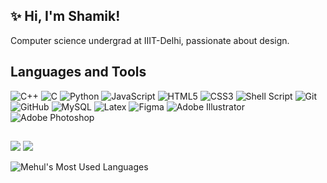 ## ✨ Hi, I'm Shamik!

Computer science undergrad at IIIT-Delhi, passionate about design.


## Languages and Tools

<!---![Pytorch](https://img.shields.io/badge/PyTorch-EE4C2C.svg?style=for-the-badge&logo=PyTorch&logoColor=white)
![Tensorflow](https://img.shields.io/badge/TensorFlow-FF6F00.svg?style=for-the-badge&logo=TensorFlow&logoColor=white)
![Scikit](https://img.shields.io/badge/scikitlearn-F7931E.svg?style=for-the-badge&logo=scikit-learn&logoColor=white)
![React](https://img.shields.io/badge/react-%2320232a.svg?style=for-the-badge&logo=react&logoColor=%2361DAFB)
![Babel](https://img.shields.io/badge/Babel-F9DC3e?style=for-the-badge&logo=babel&logoColor=black)
![TypeScript](https://img.shields.io/badge/typescript-%23007ACC.svg?style=for-the-badge&logo=typescript&logoColor=white)--->

![C++](https://img.shields.io/badge/C++-00599C.svg?style=for-the-badge&logo=cpp&logoColor=white)
![C](https://img.shields.io/badge/C-A8B9CC.svg?style=for-the-badge&logo=C&logoColor=black)
![Python](https://img.shields.io/badge/Python-3776AB.svg?style=for-the-badge&logo=Python&logoColor=white)
![JavaScript](https://img.shields.io/badge/javascript-%23323330.svg?style=for-the-badge&logo=javascript&logoColor=%23F7DF1E)
![HTML5](https://img.shields.io/badge/html5-%23E34F26.svg?style=for-the-badge&logo=html5&logoColor=white)
![CSS3](https://img.shields.io/badge/css3-%231572B6.svg?style=for-the-badge&logo=css3&logoColor=white)
![Shell Script](https://img.shields.io/badge/shell_script-%23121011.svg?style=for-the-badge&logo=gnu-bash&logoColor=white)
![Git](https://img.shields.io/badge/git-%23F05033.svg?style=for-the-badge&logo=git&logoColor=white)
![GitHub](https://img.shields.io/badge/github-%23121011.svg?style=for-the-badge&logo=github&logoColor=white)
![MySQL](https://img.shields.io/badge/MySQL-4479A1.svg?style=for-the-badge&logo=MySQL&logoColor=white)
![Latex](https://img.shields.io/badge/LaTeX-008080.svg?style=for-the-badge&logo=LaTeX&logoColor=white)
![Figma](https://img.shields.io/badge/figma-%23F24E1E.svg?style=for-the-badge&logo=figma&logoColor=white)
![Adobe Illustrator](https://img.shields.io/badge/Adobe_Illustrator-%23FF9A00.svg?style=for-the-badge&logo=adobe-illustrator&logoColor=white)
![Adobe Photoshop](https://img.shields.io/badge/Adobe_Photoshop-%2331A8FF.svg?style=for-the-badge&logo=adobe-photoshop&logoColor=white)



## 
![](https://github-readme-stats.vercel.app/api?username=theshamiksinha&theme=tokyonight&show_icons=true&hide_border=true&include_all_commits=false&count_private=true)
![](https://github-readme-streak-stats.herokuapp.com/?user=theshamiksinha&theme=tokyonight&hide_border=true)<br/>

![Mehul's Most Used Languages](https://github-readme-stats.vercel.app/api/top-langs/?username=theshamiksinha&theme=tokyonight&hide_border=true)

